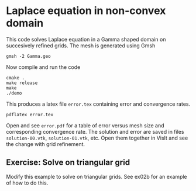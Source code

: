 # Laplace equation in non-convex domain

This code solves Laplace equation in a Gamma shaped domain on succesively refined grids. The mesh is generated using Gmsh

```
gmsh -2 Gamma.geo
```

Now compile and run the code

```
cmake .
make release
make
./demo
```

This produces a latex file `error.tex` containing error and convergence rates.

```
pdflatex error.tex
```

Open and see `error.pdf` for a table of error versus mesh size and corresponding convergence rate. The solution and error are saved in files `solution-00.vtk`, `solution-01.vtk`, etc. Open them together in VisIt and see the change with grid refinement.

## Exercise: Solve on triangular grid

Modify this example to solve on triangular grids. See ex02b for an example of how to do this.
